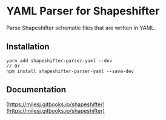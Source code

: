 # YAML Parser for Shapeshifter

Parse Shapeshifter schematic files that are written in YAML.

## Installation

```
yarn add shapeshifter-parser-yaml --dev
// Or
npm install shapeshifter-parser-yaml --save-dev
```

## Documentation

[https://milesj.gitbooks.io/shapeshifter](https://milesj.gitbooks.io/shapeshifter)
